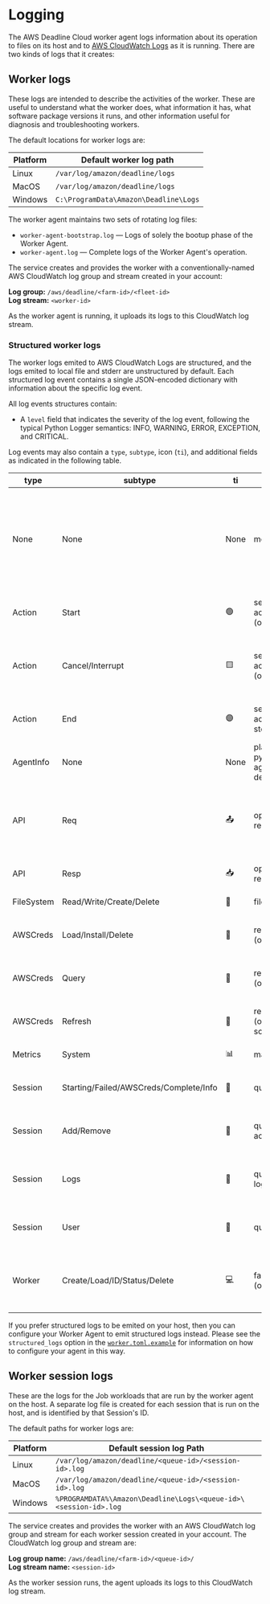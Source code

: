 # Logging

The AWS Deadline Cloud worker agent logs information about its operation to files on its host and to
[AWS CloudWatch Logs](https://docs.aws.amazon.com/cloudwatch/#amazon-cloudwatch-logs) as it is
running. There are two kinds of logs that it creates:

## Worker logs

These logs are intended to describe the activities of the worker. These are useful to understand
what the worker does, what information it has, what software package versions it runs, and other
information useful for diagnosis and troubleshooting workers.

The default locations for worker logs are:

| Platform | Default worker log path |
| --- | --- |
| Linux | `/var/log/amazon/deadline/logs` |
| MacOS | `/var/log/amazon/deadline/logs` |
| Windows | `C:\ProgramData\Amazon\Deadline\Logs` |

The worker agent maintains two sets of rotating log files:

*   `worker-agent-bootstrap.log` &mdash; Logs of solely the bootup phase of the Worker Agent.
*   `worker-agent.log` &mdash; Complete logs of the Worker Agent's operation.

The service creates and provides the worker with a conventionally-named AWS CloudWatch log group
and stream created in your account:

**Log group:** `/aws/deadline/<farm-id>/<fleet-id>`  
**Log stream:** `<worker-id>`

As the worker agent is running, it uploads its logs to this CloudWatch log stream.

### Structured worker logs

The worker logs emited to AWS CloudWatch Logs are structured, and the logs emited to local file and
stderr are unstructured by default. Each structured log event contains a single JSON-encoded
dictionary with information about the specific log event.

All log events structures contain:

- A `level` field that indicates the severity of the log event, following the typical Python Logger
  semantics: INFO, WARNING, ERROR, EXCEPTION, and CRITICAL.

Log events may also contain a `type`, `subtype`, icon (`ti`), and additional fields as indicated in the following table.

| type | subtype | ti | fields | purpose |
| --- | --- | --- | --- | --- |
| None | None | None | message | A simple status message or update and its log level. These messages may change at any time and must not be relied upon for automation. |
| Action | Start | 🟢 | session_id; queue_id; job_id; action_id; kind; message; step_id (optional); task_id (optional) | A SessionAction has started running. |
| Action | Cancel/Interrupt | 🟨 | session_id; queue_id; job_id; action_id; kind; message; step_id (optional); task_id (optional) | A cancel/interrupt of a SessionAction has been initiated. |
| Action | End | 🟣 | session_id; queue_id; job_id; action_id; kind; status; message; step_id (optional); task_id (optional) | A SessionAction has completed running. |
| AgentInfo | None | None | platform; python[interpreter,version]; agent[version,installedAt,runningAs]; depenencies | Information about the running Agent software. |
| API | Req | 📤 | operation; request_url; params; resource (optional) | A request to an AWS API. Only requests to AWS Deadline Cloud APIs contain a resource field. |
| API | Resp | 📥 | operation; params; status_code, request_id; error (optional) | A response from an AWS API request. |
| FileSystem | Read/Write/Create/Delete | 💾 | filepath; message | A filesystem operation. |
| AWSCreds | Load/Install/Delete | 🔑 | resource; message; role_arn (optional) | Related to an operation for AWS Credentials. |
| AWSCreds | Query | 🔑 | resource; message; role_arn (optional); expiry (optional) | Related to an operation for AWS Credentials. |
| AWSCreds | Refresh | 🔑 | resource; message; role_arn (optional); expiry (optional); scheduled_time (optional) | Related to an operation for AWS Credentials. |
| Metrics | System | 📊 | many | System metrics. |
| Session | Starting/Failed/AWSCreds/Complete/Info | 🔷 | queue_id; job_id; session_id | An update or information related to a Session. |
| Session | Add/Remove | 🔷 | queue_id; job_id; session_id; action_ids; queued_actions | Adding or removing SessionActions in a Session. |
| Session | Logs | 🔷 | queue_id; job_id; session_id; log_dest | Information regarding where the Session logs are located. |
| Session | User | 🔷 | queue_id; job_id; session_id; user | The user that a Session is running Actions as. |
| Worker | Create/Load/ID/Status/Delete | 💻 | farm_id; fleet_id; worker_id (optional); message | A notification related to a Worker resource within AWS Deadline Cloud. |

If you prefer structured logs to be emited on your host, then you can configure your Worker Agent to emit structured logs instead. Please see the
`structured_logs` option in the [`worker.toml.example`](../src/deadline_worker_agent/installer/worker.toml.example)
for information on how to configure your agent in this way.

## Worker session logs

These are the logs for the Job workloads that are run by the worker agent on the host. A separate
log file is created for each session that is run on the host, and is identified by that Session's
ID.

The default paths for worker logs are:

| Platform | Default session log Path |
| --- | --- |
| Linux | `/var/log/amazon/deadline/<queue-id>/<session-id>.log` |
| MacOS | `/var/log/amazon/deadline/<queue-id>/<session-id>.log` |
| Windows | `%PROGRAMDATA%\Amazon\Deadline\Logs\<queue-id>\<session-id>.log` |

The service creates and provides the worker with an AWS CloudWatch log group and stream for each
worker session created in your account. The CloudWatch log group and stream are:

**Log group name:** `/aws/deadline/<farm-id>/<queue-id>/`  
**Log stream name:** `<session-id>`

As the worker session runs, the agent uploads its logs to this CloudWatch log stream.